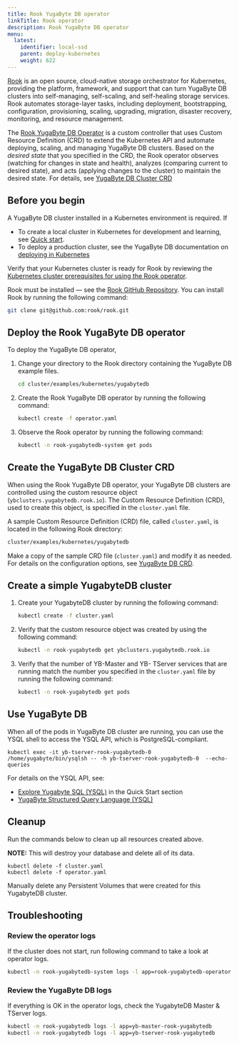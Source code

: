 ```yaml
---
title: Rook YugaByte DB operator
linkTitle: Rook operator
description: Rook YugaByte DB operator
menu:
  latest:
    identifier: local-ssd
    parent: deploy-kubernetes
    weight: 622
---
```


[Rook](https://rook.io) is an open source, cloud-native storage orchestrator for Kubernetes, providing the platform, framework, and support that can turn YugaByte DB clusters into self-managing, self-scaling, and self-healing storage services. Rook automates storage-layer tasks, including deployment, bootstrapping, configuration, provisioning, scaling, upgrading, migration, disaster recovery, monitoring, and resource management.

The [Rook YugaByte DB Operator](https://rook.io/docs/rook/v1.1/yugabytedb.html) is a custom controller that uses Custom Resource Definition (CRD) to extend the Kubernetes API and automate deploying, scaling, and managing YugaByte DB clusters.  Based on the  _desired state_ that you specified in the CRD, the Rook operator observes (watching for changes in state and health), analyzes (comparing current to desired state), and acts (applying changes to the cluster) to maintain the desired state. For details, see [YugaByte DB Cluster CRD](https://rook.io/docs/rook/v1.1/yugabytedb-cluster-crd.html)

## Before you begin

A YugaByte DB cluster installed in a Kubernetes environment is required. If 

- To create a local cluster in Kubernetes for development and learning, see [Quick start](https://docs.yugabyte.com/latest/quick-start/).
- To deploy a production cluster, see the YugaByte DB documentation on [deploying in  Kubernetes](../kubernetes/)

Verify that your Kubernetes cluster is ready for Rook by reviewing the [Kubernetes cluster prerequisites for using the Rook operator](https://github.com/rook/rook/blob/master/Documentation/k8s-pre-reqs.md).

Rook must be installed — see  the [Rook GitHub Repository](https://github.com/rook/rook). You can install Rook by running the following command:

```bash
git clone git@github.com:rook/rook.git
```

## Deploy the Rook YugaByte DB operator

To deploy the YugaByte DB operator, 

1. Change your directory to the Rook directory containing the YugaByte DB example files.

    ```bash
    cd cluster/examples/kubernetes/yugabytedb
    ```

2. Create the Rook YugaByte DB operator by running the following command:

    ```bash
    kubectl create -f operator.yaml
    ```

3. Observe the Rook operator by running the following command:

    ```bash
    kubectl -n rook-yugabytedb-system get pods
    ```

## Create the YugaByte DB Cluster CRD

When using the Rook YugaByte DB operator, your YugaByte DB clusters are controlled using the custom resource object (`ybclusters.yugabytedb.rook.io`). The Custom Resource Definition (CRD), used to create this object, is specified in the `cluster.yaml` file.  

A sample Custom Resource Definition (CRD) file, called `cluster.yaml`, is located in the following Rook directory:

```bash
cluster/examples/kubernetes/yugabytedb
```

Make a copy of the sample CRD file (`cluster.yaml`)  and modify it as needed. For details on the configuration options, see [YugaByte DB CRD](https://rook.io/docs/rook/v1.1/yugabytedb-cluster-crd.html).

## Create a simple YugabyteDB cluster

1. Create your YugabyteDB cluster by running the following command:

    ```bash
    kubectl create -f cluster.yaml
    ```

2. Verify that the custom resource object was created by using the following command:

    ```bash
    kubectl -n rook-yugabytedb get ybclusters.yugabytedb.rook.io
    ```

3. Verify that the number of YB-Master and YB- TServer services that are running match the number you specified in the `cluster.yaml` file by running the following command:

    ```bash
    kubectl -n rook-yugabytedb get pods
    ```

## Use YugaByte DB

When all of the pods in YugaByte DB cluster are running, you can use the YSQL shell to access the YSQL API, which is PostgreSQL-compliant.

```console
kubectl exec -it yb-tserver-rook-yugabytedb-0 /home/yugabyte/bin/ysqlsh -- -h yb-tserver-rook-yugabytedb-0  --echo-queries
```

For details on the YSQL API, see:

- [Explore Yugabyte SQL (YSQL)](https://docs.yugabyte.com/latest/quick-start/explore-ysql/#kubernetes) in the Quick Start section
- [YugaByte Structured Query Language (YSQL)](https://docs.yugabyte.com/latest/api/ysql/)

## Cleanup

Run the commands below to clean up all resources created above.

**NOTE:** This will destroy your database and delete all of its data.

```console
kubectl delete -f cluster.yaml
kubectl delete -f operator.yaml
```

Manually delete any Persistent Volumes that were created for this YugabyteDB cluster.

## Troubleshooting

### Review the operator logs

If the cluster does not start,  run following command to take a look at operator logs.

```bash
kubectl -n rook-yugabytedb-system logs -l app=rook-yugabytedb-operator

```

### Review the YugaByte DB logs

If everything is OK in the operator logs, check the YugabyteDB Master & TServer logs.

```bash
kubectl -n rook-yugabytedb logs -l app=yb-master-rook-yugabytedb
kubectl -n rook-yugabytedb logs -l app=yb-tserver-rook-yugabytedb

```
